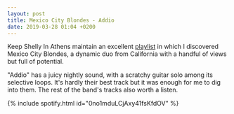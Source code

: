 ```yaml
---
layout: post
title: Mexico City Blondes - Addio
date: 2019-03-28 01:04 +0200
---
```


Keep Shelly In Athens maintain an excellent [playlist](https://open.spotify.com/user/keepshellyinathens/playlist/1ZWowxGpk3ezQijQ2GNJKU?si=wMAhdKxtTbqXU9NjPCImfw) in which I discovered Mexico City Blondes, a dynamic duo from California with a handful of views but full of potential.

"Addio" has a juicy nightly sound, with a scratchy guitar solo among its selective loops. It's hardly their best track but it was enough for me to dig into them. The rest of the band's tracks also worth a listen.

{% include spotify.html id="0no1mduLCjAxy41fsKfdOV" %}

